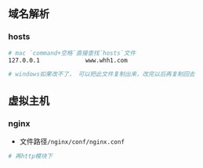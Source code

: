 ## 域名解析
### hosts

```bash
# mac `command+空格`直接查找`hosts`文件
127.0.0.1		      www.whh1.com

# windows如果改不了， 可以把此文件复制出来，改完以后再复制回去

```

## 虚拟主机
### nginx
- 文件路径`/nginx/conf/nginx.conf`
```bash
# 再http模块下
```